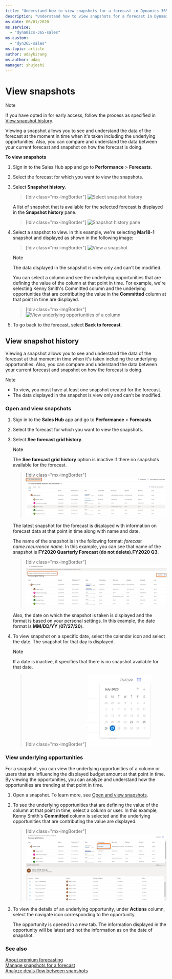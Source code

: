 ```yaml
---
title: "Understand how to view snapshots for a forecast in Dynamics 365 Sales Insights | MicrosoftDocs"
description: "Understand how to view snapshots for a forecast in Dynamics 365 Sales Insights"
ms.date: 06/01/2020
ms.service: 
  - "dynamics-365-sales"
ms.custom: 
  - "dyn365-sales"
ms.topic: article
author: udaykirang
ms.author: udag
manager: shujoshi
---
```


# View snapshots

>[!NOTE]
>If you have opted in for early access, follow the process as specified in [View snapshot history](#view-snapshot-history).

Viewing a snapshot allows you to see and understand the data of the forecast at the moment in time when it's taken including the underlying opportunities. Also, you can compare and understand the data between your current forecast and snapshot on how the forecast is doing. 


**To view snapshots**

1.	Sign in to the Sales Hub app and go to **Performance** > **Forecasts**.

2.	Select the forecast for which you want to view the snapshots.

3.	Select **Snapshot history**. 

    > [!div class="mx-imgBorder"]
    > ![Select snapshot history](media/predictive-forecasting-select-snapshot-history.png "Select snapshot history")

    A list of snapshot that is available for the selected forecast is displayed in the **Snapshot history** pane.
    
    > [!div class="mx-imgBorder"]
    > ![Snapshot history pane](media/predictive-forecasting-snapshot-history-pane.png "Snapshot history pane")

4.	Select a snapshot to view. In this example, we're selecting **Mar18-1** snapshot and displayed as shown in the following image:

    > [!div class="mx-imgBorder"]
    > ![View a snapshot](media/predictive-forecasting-select-snapshot-to-view.png "View a snapshot")

    >[!NOTE]
    >The data displayed in the snapshot is view only and can't be modified.

    You can select a column and see the underlying opportunities that are defining the value of the column at that point in time. For example, we're selecting Kenny Smith's Committed column and the underlying opportunities that are contributing the value in the **Committed** column at that point in time are displayed.
    
    > [!div class="mx-imgBorder"]
    > ![View underlying opportunities of a column](media/predictive-forecasting-snapshot-select-column-opportunities.png "View underlying opportunites of a column")

5.	To go back to the forecast, select **Back to forecast**.

## View snapshot history

<!-- Early access preview note will be added here -->

Viewing a snapshot allows you to see and understand the data of the forecast at that moment in time when it's taken including the underlying opportunities. Also, you can compare and understand the data between your current forecast and snapshot on how the forecast is doing.

>[!NOTE]
>-	To view, you must have at least one snapshot created for the forecast.
>-	The data displayed in the snapshot is view only and can't be modified.

### Open and view snapshots

1.	Sign in to the **Sales Hub** app and go to **Performance** > **Forecasts**.

2.	Select the forecast for which you want to view the snapshots.

3.	Select **See forecast grid history**. 

    >[!NOTE]
    >The **See forecast grid history** option is inactive if there no snapshots available for the forecast.

    > [!div class="mx-imgBorder"]
    > ![Select the see forecast grid history option](media/predictive-forecasting-snapshot-select-forecast-grid-history.png "Select the see forecast grid history option")

    The latest snapshot for the forecast is displayed with information on forecast data at that point in time along with name and date.

    The name of the snapshot is in the following format: *forecast name.recurrence name*. In this example, you can see that name of the snapshot is **FY2020 Quarterly Forecast (do not delete).FY2020 Q3**.

    > [!div class="mx-imgBorder"]
    > ![See forecast grid name and date](media/predictive-forecasting-snapshot-forecast-grid-name-date.png "See forecast grid name and date")

    Also, the date on which the snapshot is taken is displayed and the format is based on your personal settings. In this example, the date format is **MM/DD/YY** (**07/27/20**).
  
4.	To view snapshot on a specific date, select the calendar icon and select the date. The snapshot for that day is displayed.

    >[!NOTE]
    >If a date is inactive, it specifies that there is no snapshot available for that date.

    > [!div class="mx-imgBorder"]
    > ![Select a date to view forecast history](media/predictive-forecasting-snapshot-select-date-forecast-history.png "Select a date to view forecast history")
 
### View underlying opportunities

For a snapshot, you can view the underlying opportunities of a column or users that are influencing the displayed budget amount at that point in time. By viewing the opportunities, you can analyze and understand how the opportunities are trending at that point in time.

1.	Open a snapshot. To learn more, see [Open and view snapshots](#open-and-view-snapshots).

2.	To see the underlying opportunities that are defining the value of the column at that point in time, select a column or user. In this example, Kenny Smith's **Committed** column is selected and the underlying opportunities that are contributing the value are displayed.

    > [!div class="mx-imgBorder"]
    > ![Select column to view underlying opportunities](media/predictive-forecasting-snapshot-select-column-underlying-opportunities.png "Select column to view underlying opportunities")

3.	To view the details of an underlying opportunity, under **Actions** column, select the navigate icon corresponding to the opportunity. 

    The opportunity is opened in a new tab. The information displayed in the opportunity will be latest and not the information as on the date of snapshot.


### See also

[About premium forecasting](configure-premium-forecasting.md)<br>
[Manage snapshots for a forecast](manage-snapshots-forecast.md)<br>
[Analyze deals flow between snapshots](analyze-deals-flow-between-snapshots.md)
